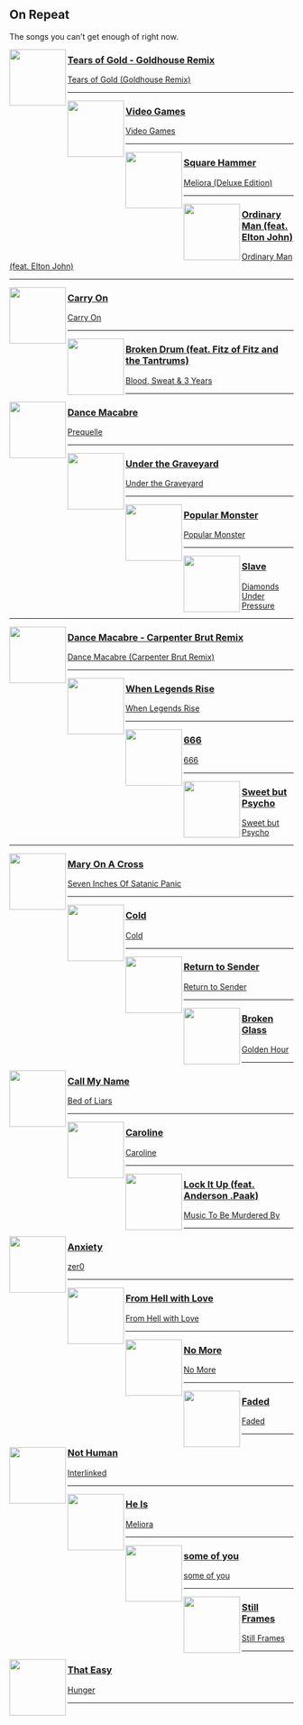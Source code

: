 ## On Repeat
[start-desc]: #

The songs you can’t get enough of right now.

[end-desc]: #

<img align="left" width="100" height="100" src="https://i.scdn.co/image/ab67616d0000b2739851627c0855ace0d04f0d55">

### [Tears of Gold - Goldhouse Remix](https://open.spotify.com/go?uri=spotify:track:1KKHJpvh4e6o8xZxg4ayjM)
[Tears of Gold (Goldhouse Remix)](https://open.spotify.com/go?uri=spotify:album:3vw7JKXPk6I1LoTPmjvC8B)

---


<img align="left" width="100" height="100" src="https://i.scdn.co/image/ab67616d0000b273b116f4fb867f5a325cc18242">

### [Video Games](https://open.spotify.com/go?uri=spotify:track:1eUzHGqAFR50mtzBOJGuoO)
[Video Games](https://open.spotify.com/go?uri=spotify:album:6ywbHkdvgqG18liZskhmVf)

---


<img align="left" width="100" height="100" src="https://i.scdn.co/image/ab67616d0000b2739e4a3c9e73ce2429c4d1fe70">

### [Square Hammer](https://open.spotify.com/go?uri=spotify:track:2XgTw2co6xv95TmKpMcL70)
[Meliora (Deluxe Edition)](https://open.spotify.com/go?uri=spotify:album:3bChCUtpRC1NaCLYD4unbD)

---


<img align="left" width="100" height="100" src="https://i.scdn.co/image/ab67616d0000b27394cb9ac2de0aec1d2fa9ee90">

### [Ordinary Man (feat. Elton John)](https://open.spotify.com/go?uri=spotify:track:6eEYGGFfFbtKHCgJM4uh9v)
[Ordinary Man (feat. Elton John)](https://open.spotify.com/go?uri=spotify:album:39yp6JEfOhqVEpCiy6i6M3)

---


<img align="left" width="100" height="100" src="https://i.scdn.co/image/ab67616d0000b273e4349add1b27f35a7ec4b5ee">

### [Carry On](https://open.spotify.com/go?uri=spotify:track:3GSMJpuz3rFU8WtCws1rv5)
[Carry On](https://open.spotify.com/go?uri=spotify:album:1y4gZwFijhkj8DjqzkBZwI)

---


<img align="left" width="100" height="100" src="https://i.scdn.co/image/ab67616d0000b27336ab282c3f3b708467ec1fc4">

### [Broken Drum (feat. Fitz of Fitz and the Tantrums)](https://open.spotify.com/go?uri=spotify:track:5iBKjuwu9ejyHOtK9Vgauy)
[Blood, Sweat & 3 Years](https://open.spotify.com/go?uri=spotify:album:1TgJXcoFJ7BN0NiViN7wtx)

---


<img align="left" width="100" height="100" src="https://i.scdn.co/image/ab67616d0000b273dd712ef33296be4dd442d425">

### [Dance Macabre](https://open.spotify.com/go?uri=spotify:track:1E2WTcYLP1dFe1tiGDwRmT)
[Prequelle](https://open.spotify.com/go?uri=spotify:album:1KMfjy6MmPorahRjxhTnxm)

---


<img align="left" width="100" height="100" src="https://i.scdn.co/image/ab67616d0000b2732cdc4ccb2c03c7713ce94f05">

### [Under the Graveyard](https://open.spotify.com/go?uri=spotify:track:0C4bx13JIMSWOAxd8TaoVq)
[Under the Graveyard](https://open.spotify.com/go?uri=spotify:album:2Kv2WwhJr6cudEIrzxPqXD)

---


<img align="left" width="100" height="100" src="https://i.scdn.co/image/ab67616d0000b2735f4c9262d32be3019e1dda3e">

### [Popular Monster](https://open.spotify.com/go?uri=spotify:track:4GssB27iJeqmfGxS94Tfij)
[Popular Monster](https://open.spotify.com/go?uri=spotify:album:4gxFqhVYU4wp1XDH1KiIo4)

---


<img align="left" width="100" height="100" src="https://i.scdn.co/image/ab67616d0000b2732c5af19b2456d4938fcce548">

### [Slave](https://open.spotify.com/go?uri=spotify:track:0AVmSYJwPmGfa9SilLvOlD)
[Diamonds Under Pressure](https://open.spotify.com/go?uri=spotify:album:79sKrJJKJCvXZQUApFpn0y)

---


<img align="left" width="100" height="100" src="https://i.scdn.co/image/ab67616d0000b27363aa8e114265ee4546fd41e6">

### [Dance Macabre - Carpenter Brut Remix](https://open.spotify.com/go?uri=spotify:track:1VscFJYiKnFbMnZDCnKm6v)
[Dance Macabre (Carpenter Brut Remix)](https://open.spotify.com/go?uri=spotify:album:3AIryW4MIDKSDJX404QSPh)

---


<img align="left" width="100" height="100" src="https://i.scdn.co/image/ab67616d0000b273acdd606f4c291ea72a0dd2a2">

### [When Legends Rise](https://open.spotify.com/go?uri=spotify:track:1Si7crvw1M6Kgz9XiAtMiJ)
[When Legends Rise](https://open.spotify.com/go?uri=spotify:album:1n5bxxxowQ8ufvx2DXKeEV)

---


<img align="left" width="100" height="100" src="https://i.scdn.co/image/ab67616d0000b273159630b0873cb28f2113babb">

### [666](https://open.spotify.com/go?uri=spotify:track:0lE2UhF2WNus9eaeX3Noch)
[666](https://open.spotify.com/go?uri=spotify:album:1CF8lKa2ALu2xoazp0mGlR)

---


<img align="left" width="100" height="100" src="https://i.scdn.co/image/ab67616d0000b273c5015d2a9270865a5979f56b">

### [Sweet but Psycho](https://open.spotify.com/go?uri=spotify:track:25sgk305KZfyuqVBQIahim)
[Sweet but Psycho](https://open.spotify.com/go?uri=spotify:album:7CdLU3GgPy1PH5FVsrPlyA)

---


<img align="left" width="100" height="100" src="https://i.scdn.co/image/ab67616d0000b273bef9b0a348ea8dd18a581025">

### [Mary On A Cross](https://open.spotify.com/go?uri=spotify:track:2HZLXBOnaSRhXStMLrq9fD)
[Seven Inches Of Satanic Panic](https://open.spotify.com/go?uri=spotify:album:6eOWfFjfBPRsAW0ZS4sbaF)

---


<img align="left" width="100" height="100" src="https://i.scdn.co/image/ab67616d0000b2731dce0084c3f7c78dd61a0c3f">

### [Cold](https://open.spotify.com/go?uri=spotify:track:5jYe1mOKg5zUx0enf1DOdz)
[Cold](https://open.spotify.com/go?uri=spotify:album:0Vci60496fhTWcRODhFCYM)

---


<img align="left" width="100" height="100" src="https://i.scdn.co/image/ab67616d0000b273b16d2f807c7e3ab4d58e2c81">

### [Return to Sender](https://open.spotify.com/go?uri=spotify:track:1Yko8ocp3Fmx2nUU4vo6sZ)
[Return to Sender](https://open.spotify.com/go?uri=spotify:album:3LmnnUSvfWYmxRzvK2dpsi)

---


<img align="left" width="100" height="100" src="https://i.scdn.co/image/ab67616d0000b27380368f0aa8f90c51674f9dd2">

### [Broken Glass](https://open.spotify.com/go?uri=spotify:track:78ldtCaBRJVp2i91B715L0)
[Golden Hour](https://open.spotify.com/go?uri=spotify:album:7tcs1X9pzFvcLOPuhCstQJ)

---


<img align="left" width="100" height="100" src="https://i.scdn.co/image/ab67616d0000b27335be3bb73d6f6244df54e326">

### [Call My Name](https://open.spotify.com/go?uri=spotify:track:1v2EmuslskqaQS0iNfhwMb)
[Bed of Liars](https://open.spotify.com/go?uri=spotify:album:1Gbja1LJgJAQkLXlQdMiTF)

---


<img align="left" width="100" height="100" src="https://i.scdn.co/image/ab67616d0000b273347f397cd68419155a0e3a68">

### [Caroline](https://open.spotify.com/go?uri=spotify:track:56QzkBVeWQctBXAqDhvJ4S)
[Caroline](https://open.spotify.com/go?uri=spotify:album:3hHFAYuKFN9cx6fYQGDrjR)

---


<img align="left" width="100" height="100" src="https://i.scdn.co/image/ab67616d0000b2732f44aec83b20e40f3baef73c">

### [Lock It Up (feat. Anderson .Paak)](https://open.spotify.com/go?uri=spotify:track:1qwMkkRiD5jqLeUUjfgblh)
[Music To Be Murdered By](https://open.spotify.com/go?uri=spotify:album:4otkd9As6YaxxEkIjXPiZ6)

---


<img align="left" width="100" height="100" src="https://i.scdn.co/image/ab67616d0000b2732e16ad63f574851d66c41a6b">

### [Anxiety](https://open.spotify.com/go?uri=spotify:track:3MIDI56fBQenFrMMz2cO7i)
[zer0](https://open.spotify.com/go?uri=spotify:album:5orXIakLkSIQAi9XsHOWEb)

---


<img align="left" width="100" height="100" src="https://i.scdn.co/image/ab67616d0000b2734959170cc823eeaba14d1430">

### [From Hell with Love](https://open.spotify.com/go?uri=spotify:track:3iKSyNDGzJ3FcjXoDKqehS)
[From Hell with Love](https://open.spotify.com/go?uri=spotify:album:3aT1PLgA6MomsX7MMlNRHr)

---


<img align="left" width="100" height="100" src="https://i.scdn.co/image/ab67616d0000b273ebd6595c6dcd7c3bf3a9725f">

### [No More](https://open.spotify.com/go?uri=spotify:track:4lMiDMusFwrXxuGhcav5SH)
[No More](https://open.spotify.com/go?uri=spotify:album:6j6iJ7W26krFmsRfb1iUzk)

---


<img align="left" width="100" height="100" src="https://i.scdn.co/image/ab67616d0000b273f002fdfe4a752927072106bf">

### [Faded](https://open.spotify.com/go?uri=spotify:track:4UVeJwSKl0fUm49mcBZc7i)
[Faded](https://open.spotify.com/go?uri=spotify:album:38IySSOtORLMtZthHkMBqa)

---


<img align="left" width="100" height="100" src="https://i.scdn.co/image/ab67616d0000b273fea8225d179a669f7e85e9ba">

### [Not Human](https://open.spotify.com/go?uri=spotify:track:6jMOg10ltpAfUB58kP9TZE)
[Interlinked](https://open.spotify.com/go?uri=spotify:album:5AwAp03o1gOPsu9KVU7gNK)

---


<img align="left" width="100" height="100" src="https://i.scdn.co/image/ab67616d0000b273a256ca1c8b636857574886fe">

### [He Is](https://open.spotify.com/go?uri=spotify:track:4ExR43GqMe2KwWM3VPGUmO)
[Meliora](https://open.spotify.com/go?uri=spotify:album:74QTwjBLo1eLqpjL320rXX)

---


<img align="left" width="100" height="100" src="https://i.scdn.co/image/ab67616d0000b2733975b985f75165cc4297e26f">

### [some of you](https://open.spotify.com/go?uri=spotify:track:7gBZGDDMWpzaSJoIfFCUzz)
[some of you](https://open.spotify.com/go?uri=spotify:album:3hUUiIJAQ5jhunHDJkv4UY)

---


<img align="left" width="100" height="100" src="https://i.scdn.co/image/ab67616d0000b273caccc403c5f0a4735e2b60b7">

### [Still Frames](https://open.spotify.com/go?uri=spotify:track:48HGEnYnSIe1BlarMYUIQd)
[Still Frames](https://open.spotify.com/go?uri=spotify:album:1xjEKo4n17Ts6TZXb4cGHA)

---


<img align="left" width="100" height="100" src="https://i.scdn.co/image/ab67616d0000b273760d111e1d7f2e6af3c8d0a0">

### [That Easy](https://open.spotify.com/go?uri=spotify:track:6q69KOg2sKvvzCar139qhM)
[Hunger](https://open.spotify.com/go?uri=spotify:album:5b4bnC9uI9w6eyiMR56avQ)

---

